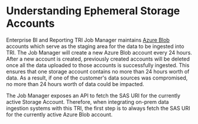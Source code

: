# Understanding Ephemeral Storage Accounts

Enterprise BI and Reporting TRI Job Manager maintains [Azure Blob](https://docs.microsoft.com/en-us/azure/storage/) accounts which serve as the staging area for the data to be ingested into TRI. The Job Manager will create a new Azure Blob account every 24 hours. After a new account is created, previously created accounts will be deleted once all the data uploaded to those accounts is successfully ingested. This ensures that one storage account contains no more than 24 hours worth of data. As a result, if one of the customer's data sources was compromised, no more than 24 hours worth of data could be impacted.

The Job Manager exposes an API to fetch the SAS URI for the currently active Storage Account. Therefore, when integrating on-prem data ingestion systems with this TRI, the first step is to always fetch the SAS URI for the currently active Azure Blob account.

